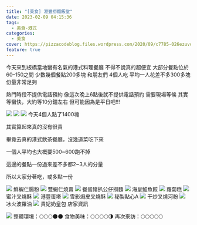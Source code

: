 ```yaml
---
title: "[美食] 港豐撈麵飯堂"
date: 2023-02-09 04:15:36
tags:
  - 美食-港式
categories:
  - 美食
cover: https://pizzacodeblog.files.wordpress.com/2020/09/c7785-026ezuvqbhpedt6uq.jpg
feature: true
---
```



今天來到板橋當地蠻有名氣的港式料理餐廳
不得不說真的超便宜
大部分餐點位於60–150之間
少數幾個餐點200多塊
和朋友們 4個人吃
平均一人花差不多300多塊
份量非常足夠

熱門時段不提供電話預約
像這次晚上6點後就不提供電話預約
需要現場等候
其實等蠻快，大約等10分鐘左右
但可能因為是平日吧!!!

![](https://pizzacodeblog.files.wordpress.com/2020/09/79e60-0v_lskm1oikuu_1ua.jpg)
![](https://pizzacodeblog.files.wordpress.com/2020/09/6363e-0iqxg0btag9oeyhca.jpg)
![](https://pizzacodeblog.files.wordpress.com/2020/09/94cc3-0gvtwahaby8wxl8n7.jpg)
今天4個人點了1400塊

其實算起來真的沒有很貴

畢竟去真的港式飲茶餐廳，沒幾道菜吃下來

一個人平均也大概要500~600跑不掉

這邊的餐點一份過來差不多都2~3人的分量

所以大家分著吃，或多點一份

![](https://pizzacodeblog.files.wordpress.com/2020/09/6ca76-0wm6lonpdxmtliji7.jpg)
鮮蝦仁腸粉
![](https://pizzacodeblog.files.wordpress.com/2020/09/1e4f3-0fe186pfaoh5ep1j5.jpg)
雙蝦仁燒賣
![](https://pizzacodeblog.files.wordpress.com/2020/09/890ac-0ziuldxrk67x1bqf8.jpg)
餐蛋豬扒公仔撈麵
![](https://pizzacodeblog.files.wordpress.com/2020/09/837ff-0zp1p6io5zjwen7cb.jpg)
海皇鮭魚餃
![](https://pizzacodeblog.files.wordpress.com/2020/09/b1839-0aezq7b1ajabap8ae.jpg)
蘿蔔糕
![](https://pizzacodeblog.files.wordpress.com/2020/09/f2d45-0im0toqx9bizmiklx.jpg)
蜜汁叉燒酥
![](https://pizzacodeblog.files.wordpress.com/2020/09/36e87-05p61u5hb0nawaeqj.jpg)
港豐蛋塔
![](https://pizzacodeblog.files.wordpress.com/2020/09/30bc9-0lmblrmqbw9lvuxqh.jpg)
雪影焗皮叉燒酥
![](https://pizzacodeblog.files.wordpress.com/2020/09/5bd69-0bud-1zzp8dg_mvly.jpg)
秘製點心A
![](https://pizzacodeblog.files.wordpress.com/2020/09/5adf0-0enannqphbwxm0etr.jpg)
干炒叉燒河粉
![](https://pizzacodeblog.files.wordpress.com/2020/09/c7785-026ezuvqbhpedt6uq.jpg)
冰火波羅油
![](https://pizzacodeblog.files.wordpress.com/2020/09/d2b4c-0d3ahjzvpwjtphwkn.jpg)
貴妃奶皇包
店家資訊

![](https://pizzacodeblog.files.wordpress.com/2020/09/5c471-1n2nxwa7vzr8cxbawtvj1pa.png)
整體環境：🌕🌕🌕🌑🌑
食物美味：🌕🌕🌕🌕🌗
再次來訪：🌕🌕🌕🌕🌕
